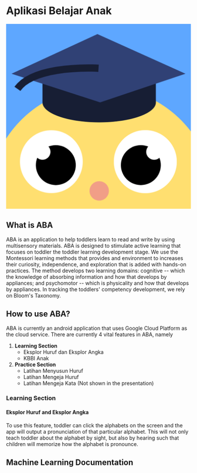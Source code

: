 <h1> Aplikasi Belajar Anak </h1>

<img src="/static/ABACurrentLogo.png">

<h2> What is ABA </h2>

<p>ABA is an application to help toddlers learn to read and write by using multisensory materials. ABA is designed to stimulate active learning that focuses on toddler the toddler learning development stage. We use the Montessori learning methods that provides and environment to increases their curiosity, independence, and exploration that is added with hands-on practices. The method develops two learning domains: cognitive -- which the knowledge of absorbing information and how that develops by appliances; and psychomotor -- which is physicality and how that develops by appliances. In tracking the toddlers' competency development, we rely on Bloom's Taxonomy.</p>

<h2>How to use ABA?</h2>

<p>ABA is currently an android application that uses Google Cloud Platform as the cloud service. There are currently 4 vital features in ABA, namely

<ol>
    <li><strong>Learning Section</strong>
        <ul>
            <li>Eksplor Huruf dan Eksplor Angka</li>
            <li>KBBI Anak</li>
        </ul>
    </li>
    <li><strong>Practice Section</strong>
        <ul>
            <li>Latihan Menyusun Huruf</li>
            <li>Latihan Mengeja Huruf</li>
            <li>Latihan Mengeja Kata (Not shown in the presentation)</li>
        </ul>
    </li>
</ol>

<h3>Learning Section</h3>
<h4>Eksplor Huruf and Eksplor Angka</h4>
<p>To use this feature, toddler can click the alphabets on the screen and the app will output a pronunciation of that particular alphabet. This will not only teach toddler about the alphabet by sight, but also by hearing such that children will memorize how the alphabet is pronounce.</p>

<h2> Machine Learning Documentation </h2>
